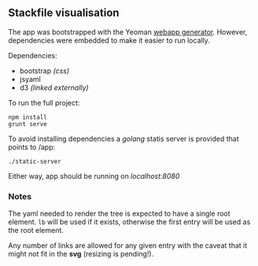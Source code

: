 ## Stackfile visualisation

The app was bootstrapped with the Yeoman [webapp generator](https://github.com/yeoman/generator-webapp). However, dependencies were embedded to make it easier to run locally.

Dependencies:

- bootstrap *(css)*
- jsyaml
- d3 *(linked externally)*

To run the full project:

```
npm install
grunt serve
```

To avoid installing dependencies a *golang* statis server is provided that points to /app:

    ./static-server

Either way, app should be running on *localhost:8080*

### Notes

The yaml needed to render the tree is expected to have a single root element. `lb` will be used if it exists, otherwise the first entry will be used as the root element.

Any number of links are allowed for any given entry with the caveat that it might not fit in the **svg** (resizing is pending!).
